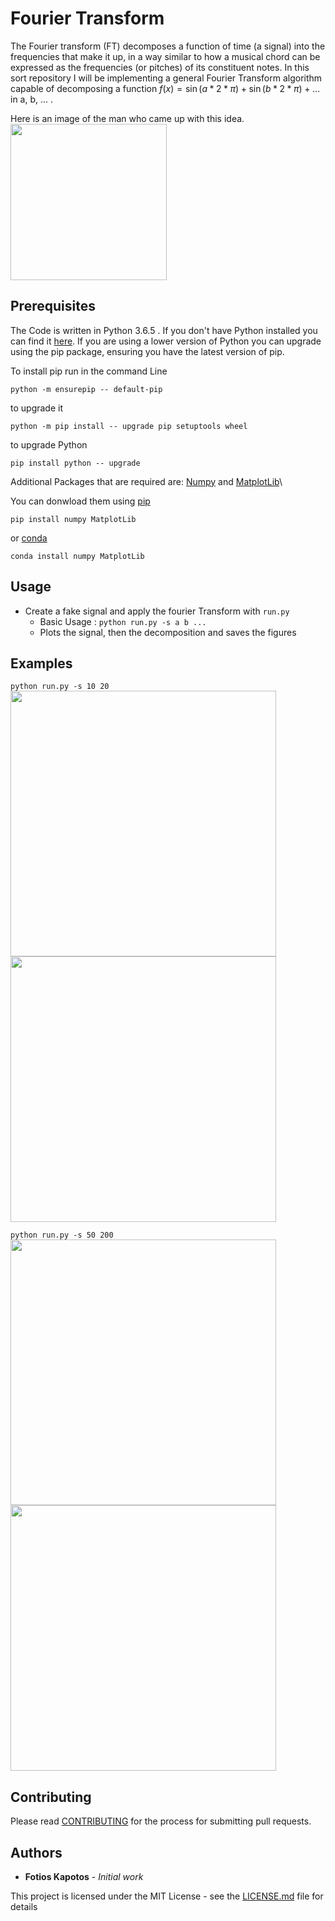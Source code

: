 # Fourier Transform

The Fourier transform (FT) decomposes a function of time (a signal) into the frequencies that make it up, in a way similar to how a musical chord can be expressed as the frequencies (or pitches) of its constituent notes. In this sort repository I will be implementing a general Fourier Transform algorithm capable of decomposing a function $f(x)=\sin(a*2*\pi) + \sin(b*2*\pi) + \ldots$ in a, b, ... .

Here is an image of the man who came up with this idea.\
<img src="https://github.com/fotisk07/Fourier-Transform/blob/master/images/250px-Fourier2.jpg" height = "250"/>

## Prerequisites

The Code is written in Python 3.6.5 . If you don't have Python installed you can find it [here](https://www.python.org/downloads/). If you are using a lower version of Python you can upgrade using the pip package, ensuring you have the latest version of pip.

To install pip run in the command Line
```
python -m ensurepip -- default-pip
```
to upgrade it
```
python -m pip install -- upgrade pip setuptools wheel
```
to upgrade Python
```
pip install python -- upgrade
```
Additional Packages that are required are: [Numpy](http://www.numpy.org/) and  [MatplotLib](https://matplotlib.org/)\

You can donwload them using [pip](https://pypi.org/project/pip/)
```
pip install numpy MatplotLib
```
or [conda](https://anaconda.org/anaconda/python)
```
conda install numpy MatplotLib
```

## Usage

* Create a fake signal and apply the fourier Transform with ```run.py```
  * Basic Usage : ```python run.py -s a b ... ```
  * Plots the signal, then the decomposition and saves the figures

## Examples

 ```python run.py -s 10 20``` \
 <img src="https://github.com/fotisk07/Fourier-Transform/blob/master/images/signal1.png" width="425"/> <img src="https://github.com/fotisk07/Fourier-Transform/blob/master/images/Decomposed_signal1.png" width="425"/>
 
 ```python run.py -s 50 200```\
 <img src="https://github.com/fotisk07/Fourier-Transform/blob/master/images/signal2.png" width="425"/> <img src="https://github.com/fotisk07/Fourier-Transform/blob/master/images/Decomposed_signal2.png" width="425"/>
 


## Contributing

Please read [CONTRIBUTING](https://github.com/fotisk07/Fourier-Transform/blob/master/CONTRIBUTING) for the process for submitting pull requests.

## Authors

* **Fotios Kapotos** - *Initial work*

This project is licensed under the MIT License - see the [LICENSE.md](https://github.com/fotisk07/fourier-Transform/blob/master/LICENSE) file for details

